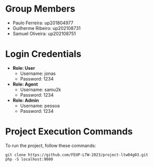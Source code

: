 # Group Members

- Paulo Ferreira: up201804977
- Guilherme Ribeiro: up202108731
- Samuel Oliveira: up202108751

# Login Credentials
- **Role: User**
  - Username: jonas
  - Password: 1234
- **Role: Agent**
  - Username: samu2k
  - Password: 1234
- **Role: Admin**
  - Username: pessoa
  - Password: 1234

# Project Execution Commands
To run the project, follow these commands:

```shell
git clone https://github.com/FEUP-LTW-2023/project-ltw04g03.git
php -S localhost:9000
